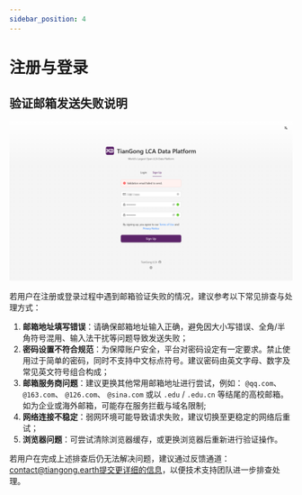 ```yaml
---
sidebar_position: 4
---
```


# 注册与登录

## 验证邮箱发送失败说明

![替代文字](./img/email-en.png)

若用户在注册或登录过程中遇到邮箱验证失败的情况，建议参考以下常见排查与处理方式：

1. **邮箱地址填写错误**：请确保邮箱地址输入正确，避免因大小写错误、全角/半角符号混用、输入法干扰等问题导致发送失败；
2. **密码设置不符合规范**：为保障账户安全，平台对密码设定有一定要求。禁止使用过于简单的密码，同时不支持中文标点符号。建议密码由英文字母、数字及常见英文符号组合构成；
3. **邮箱服务商问题**：建议更换其他常用邮箱地址进行尝试，例如： `@qq.com`、 `@163.com`、 `@126.com`、 `@sina.com` 或以 `.edu` / `.edu.cn` 等结尾的高校邮箱。如为企业或海外邮箱，可能存在服务拦截与域名限制;
4. **网络连接不稳定**：弱网环境可能导致请求失败，建议切换至更稳定的网络后重试；
5. **浏览器问题**：可尝试清除浏览器缓存，或更换浏览器后重新进行验证操作。

若用户在完成上述排查后仍无法解决问题，建议通过反馈通道：contact@tiangong.earth提交更详细的信息，以便技术支持团队进一步排查处理。

